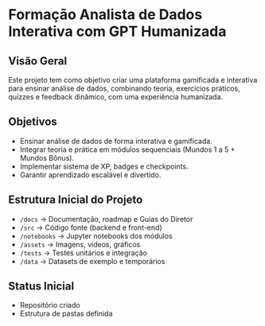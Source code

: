 # Formação Analista de Dados Interativa com GPT Humanizada

## Visão Geral

Este projeto tem como objetivo criar uma plataforma gamificada e interativa para ensinar análise de dados, combinando teoria, exercícios práticos, quizzes e feedback dinâmico, com uma experiência humanizada.

## Objetivos

- Ensinar análise de dados de forma interativa e gamificada.
- Integrar teoria e prática em módulos sequenciais (Mundos 1 a 5 + Mundos Bônus).
- Implementar sistema de XP, badges e checkpoints.
- Garantir aprendizado escalável e divertido.

## Estrutura Inicial do Projeto

- `/docs` → Documentação, roadmap e Guias do Diretor
- `/src` → Código fonte (backend e front-end)
- `/notebooks` → Jupyter notebooks dos módulos
- `/assets` → Imagens, vídeos, gráficos
- `/tests` → Testes unitários e integração
- `/data` → Datasets de exemplo e temporários

## Status Inicial

- Repositório criado
- Estrutura de pastas definida
